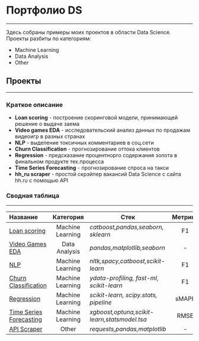 # Портфолио DS
___
Здесь собраны примеры моих проектов в области Data Science.
Проекты разбиты по категориям:
- Machine Learning 
- Data Analysis
- Other
## Проекты
___
### Краткое описание
- **Loan scoring** - построение скоринговой модели, принимающей решение о выдаче заема
- **Video games EDA** - исследовательский анализ данных по продажам видеоигр в разных странах
- **NLP** - выделение токсичных комментариев в соц.сети
- **Churn Classification** - прогнозирование оттока клиентов
- **Regression** - предсказание процентнорго содержания золота в финальном продукте тех.процесса
- **Time Series Forecasting** - прогнозирование спроса на такси
- **hh_ru scraper** - простой скрэйпер вакансий Data Science с сайта hh.ru с помощью API

### Сводная таблица
___
| Название | Категория | Стек | Метрика |
|:-----------------| :------: | ------ |:------:|
| [Loan scoring](https://github.com/dmitryamel/portfolio/blob/main/Loan%20Scoring/EL_scoring.ipynb)| Machine Learning |*catboost,pandas,seaborn, sklearn*|F1|
| [Video Games EDA](https://github.com/dmitryamel/portfolio/blob/main/EDA/EDA.ipynb])| Data Analysis|*pandas,matplotlib,seaborn*|-
| [NLP](https://github.com/dmitryamel/portfolio/tree/main/NLP) | Machine Learning|*nltk,spacy,catboost,scikit-learn*|F1||
| [Churn Classification](https://github.com/dmitryamel/portfolio/tree/main/Churn%20Classification)| Machine Learning | *ydata-profiling, fast-ml, scikit-learn*| F1| 
| [Regression](https://github.com/dmitryamel/portfolio/tree/main/Regression) | Machine Learning |*scikit-learn, scipy.stats, pipeline*| sMAPE| 
| [Time Series Forecasting](https://github.com/dmitryamel/portfolio/tree/main/Time%20Series%20Forecasting)|Machine Learning|*xgboost,optuna,scikit-learn,statsmodel.tsa*|RMSE
| [API Scraper](https://github.com/dmitryamel/portfolio/tree/main/HH%20API%20Scraper)|Other|*requests,pandas,matplotlib*|-

```
